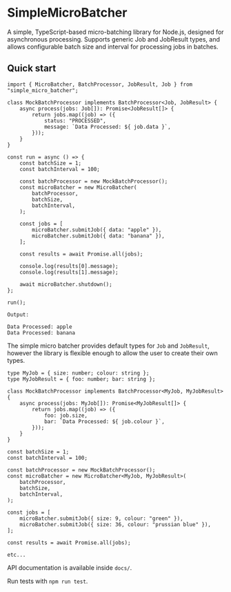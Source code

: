# SimpleMicroBatcher

A simple, TypeScript-based micro-batching library for Node.js, designed for asynchronous processing. Supports generic Job and JobResult types, and allows configurable batch size and interval for processing jobs in batches.

## Quick start
    import { MicroBatcher, BatchProcessor, JobResult, Job } from "simple_micro_batcher";

    class MockBatchProcessor implements BatchProcessor<Job, JobResult> {
        async process(jobs: Job[]): Promise<JobResult[]> {
            return jobs.map((job) => ({
                status: "PROCESSED",
                message: `Data Processed: ${ job.data }`,
            }));
        }
    }

    const run = async () => {
        const batchSize = 1;
        const batchInterval = 100;

        const batchProcessor = new MockBatchProcessor();
        const microBatcher = new MicroBatcher(
            batchProcessor,
            batchSize,
            batchInterval,
        );

        const jobs = [
            microBatcher.submitJob({ data: "apple" }),
            microBatcher.submitJob({ data: "banana" }),
        ];

        const results = await Promise.all(jobs);

        console.log(results[0].message);
        console.log(results[1].message);

        await microBatcher.shutdown();
    };

    run();

    Output:

    Data Processed: apple
    Data Processed: banana

The simple micro batcher provides default types for `Job` and `JobResult`, however the library is flexible enough to allow the user to create their own types.

    type MyJob = { size: number; colour: string };
    type MyJobResult = { foo: number; bar: string };

    class MockBatchProcessor implements BatchProcessor<MyJob, MyJobResult> {
        async process(jobs: MyJob[]): Promise<MyJobResult[]> {
            return jobs.map((job) => ({
                foo: job.size,
                bar: `Data Processed: ${ job.colour }`,
            }));
        }
    }

    const batchSize = 1;
    const batchInterval = 100;

    const batchProcessor = new MockBatchProcessor();
    const microBatcher = new MicroBatcher<MyJob, MyJobResult>(
        batchProcessor,
        batchSize,
        batchInterval,
    );

    const jobs = [
        microBatcher.submitJob({ size: 9, colour: "green" }),
        microBatcher.submitJob({ size: 36, colour: "prussian blue" }),
    ];

    const results = await Promise.all(jobs);

    etc...

API documentation is available inside `docs/`.

Run tests with `npm run test`.